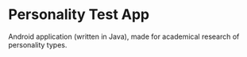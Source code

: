 # Personality Test App 
Android application (written in Java), made for academical research of personality types.
